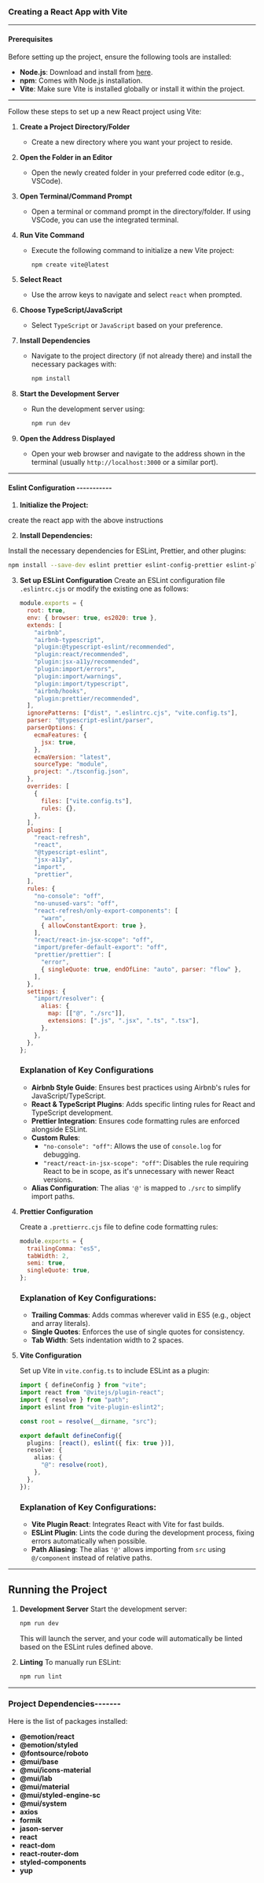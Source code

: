 ### Creating a React App with Vite

---

#### Prerequisites

Before setting up the project, ensure the following tools are installed:

- **Node.js**: Download and install from [here](https://nodejs.org/).
- **npm**: Comes with Node.js installation.
- **Vite**: Make sure Vite is installed globally or install it within the project.

---

Follow these steps to set up a new React project using Vite:

1. **Create a Project Directory/Folder**

   - Create a new directory where you want your project to reside.

2. **Open the Folder in an Editor**

   - Open the newly created folder in your preferred code editor (e.g., VSCode).

3. **Open Terminal/Command Prompt**

   - Open a terminal or command prompt in the directory/folder. If using VSCode, you can use the integrated terminal.

4. **Run Vite Command**

   - Execute the following command to initialize a new Vite project:
     ```bash
     npm create vite@latest
     ```

5. **Select React**

   - Use the arrow keys to navigate and select `react` when prompted.

6. **Choose TypeScript/JavaScript**

   - Select `TypeScript` or `JavaScript` based on your preference.

7. **Install Dependencies**

   - Navigate to the project directory (if not already there) and install the necessary packages with:
     ```bash
     npm install
     ```

8. **Start the Development Server**

   - Run the development server using:
     ```bash
     npm run dev
     ```

9. **Open the Address Displayed**
   - Open your web browser and navigate to the address shown in the terminal (usually `http://localhost:3000` or a similar port).

---

#### Eslint Configuration -----------

1. **Initialize the Project:**

create the react app with the above instructions

2. **Install Dependencies:**

Install the necessary dependencies for ESLint, Prettier, and other plugins:

```bash
npm install --save-dev eslint prettier eslint-config-prettier eslint-plugin-prettier @typescript-eslint/parser @typescript-eslint/eslint-plugin eslint-plugin-react eslint-plugin-jsx-a11y eslint-plugin-import eslint-plugin-react-hooks vite-plugin-eslint2
```

3. **Set up ESLint Configuration**
   Create an ESLint configuration file `.eslintrc.cjs` or modify the existing one as follows:

   ```javascript
   module.exports = {
     root: true,
     env: { browser: true, es2020: true },
     extends: [
       "airbnb",
       "airbnb-typescript",
       "plugin:@typescript-eslint/recommended",
       "plugin:react/recommended",
       "plugin:jsx-a11y/recommended",
       "plugin:import/errors",
       "plugin:import/warnings",
       "plugin:import/typescript",
       "airbnb/hooks",
       "plugin:prettier/recommended",
     ],
     ignorePatterns: ["dist", ".eslintrc.cjs", "vite.config.ts"],
     parser: "@typescript-eslint/parser",
     parserOptions: {
       ecmaFeatures: {
         jsx: true,
       },
       ecmaVersion: "latest",
       sourceType: "module",
       project: "./tsconfig.json",
     },
     overrides: [
       {
         files: ["vite.config.ts"],
         rules: {},
       },
     ],
     plugins: [
       "react-refresh",
       "react",
       "@typescript-eslint",
       "jsx-a11y",
       "import",
       "prettier",
     ],
     rules: {
       "no-console": "off",
       "no-unused-vars": "off",
       "react-refresh/only-export-components": [
         "warn",
         { allowConstantExport: true },
       ],
       "react/react-in-jsx-scope": "off",
       "import/prefer-default-export": "off",
       "prettier/prettier": [
         "error",
         { singleQuote: true, endOfLine: "auto", parser: "flow" },
       ],
     },
     settings: {
       "import/resolver": {
         alias: {
           map: [["@", "./src"]],
           extensions: [".js", ".jsx", ".ts", ".tsx"],
         },
       },
     },
   };
   ```

   ### Explanation of Key Configurations

   - **Airbnb Style Guide**: Ensures best practices using Airbnb's rules for JavaScript/TypeScript.
   - **React & TypeScript Plugins**: Adds specific linting rules for React and TypeScript development.
   - **Prettier Integration**: Ensures code formatting rules are enforced alongside ESLint.
   - **Custom Rules**:
     - `"no-console": "off"`: Allows the use of `console.log` for debugging.
     - `"react/react-in-jsx-scope": "off"`: Disables the rule requiring React to be in scope, as it's unnecessary with newer React versions.
   - **Alias Configuration**: The alias `'@'` is mapped to `./src` to simplify import paths.

4. **Prettier Configuration**

   Create a `.prettierrc.cjs` file to define code formatting rules:

   ```javascript
   module.exports = {
     trailingComma: "es5",
     tabWidth: 2,
     semi: true,
     singleQuote: true,
   };
   ```

   ### Explanation of Key Configurations:

   - **Trailing Commas**: Adds commas wherever valid in ES5 (e.g., object and array literals).
   - **Single Quotes**: Enforces the use of single quotes for consistency.
   - **Tab Width**: Sets indentation width to 2 spaces.

5. **Vite Configuration**

   Set up Vite in `vite.config.ts` to include ESLint as a plugin:

   ```typescript
   import { defineConfig } from "vite";
   import react from "@vitejs/plugin-react";
   import { resolve } from "path";
   import eslint from "vite-plugin-eslint2";

   const root = resolve(__dirname, "src");

   export default defineConfig({
     plugins: [react(), eslint({ fix: true })],
     resolve: {
       alias: {
         "@": resolve(root),
       },
     },
   });
   ```

   ### Explanation of Key Configurations:

   - **Vite Plugin React**: Integrates React with Vite for fast builds.
   - **ESLint Plugin**: Lints the code during the development process, fixing errors automatically when possible.
   - **Path Aliasing**: The alias `'@'` allows importing from `src` using `@/component` instead of relative paths.

---

## Running the Project

1. **Development Server**
   Start the development server:

   ```bash
   npm run dev
   ```

   This will launch the server, and your code will automatically be linted based on the ESLint rules defined above.

2. **Linting**
   To manually run ESLint:
   ```bash
   npm run lint
   ```

---

### Project Dependencies-------

Here is the list of packages installed:

- **@emotion/react**
- **@emotion/styled**
- **@fontsource/roboto**
- **@mui/base**
- **@mui/icons-material**
- **@mui/lab**
- **@mui/material**
- **@mui/styled-engine-sc**
- **@mui/system**
- **axios**
- **formik**
- **jason-server**
- **react**
- **react-dom**
- **react-router-dom**
- **styled-components**
- **yup**
